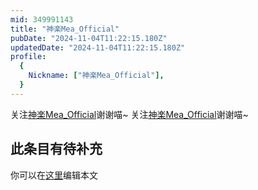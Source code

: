 ```yaml
---
mid: 349991143
title: "神楽Mea_Official"
pubDate: "2024-11-04T11:22:15.180Z"
updatedDate: "2024-11-04T11:22:15.180Z"
profile:
  {
    Nickname: ["神楽Mea_Official"],
  }
---
```


关注[神楽Mea_Official](https://space.bilibili.com/349991143)谢谢喵~ 关注[神楽Mea_Official](https://space.bilibili.com/349991143)谢谢喵~

## 此条目有待补充
你可以在[这里](https://github.com/Yuhanawa/VTuber.ICU/edit/master/src/content/v/神楽Mea_Official/index.md)编辑本文
